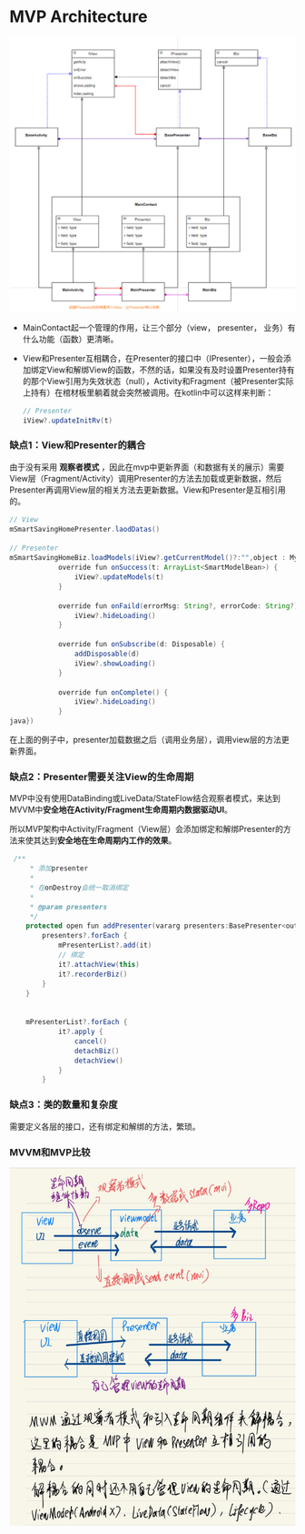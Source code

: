 # MVP Architecture

![](../img/QQ图片20220728163955.png)

- MainContact起一个管理的作用，让三个部分（view， presenter， 业务）有什么功能（函数）更清晰。

- View和Presenter互相耦合，在Presenter的接口中（IPresenter），一般会添加绑定View和解绑View的函数，不然的话，如果没有及时设置Presenter持有的那个View引用为失效状态（null），Activity和Fragment（被Presenter实际上持有）在棺材板里躺着就会突然被调用。在kotlin中可以这样来判断：

  ```java
  // Presenter
  iView?.updateInitRv(t)
  ```

  



### 缺点1：View和Presenter的耦合

由于没有采用 **观察者模式** ，因此在mvp中更新界面（和数据有关的展示）需要View层（Fragment/Activity）调用Presenter的方法去加载或更新数据，然后Presenter再调用View层的相关方法去更新数据。View和Presenter是互相引用的。

```java
// View
mSmartSavingHomePresenter.laodDatas()

// Presenter
mSmartSavingHomeBiz.loadModels(iView?.getCurrentModel()?:"",object : MyConsumer<ArrayList<SmartModelBean>>() {
            override fun onSuccess(t: ArrayList<SmartModelBean>) {
                iView?.updateModels(t)
            }

            override fun onFaild(errorMsg: String?, errorCode: String?) {
                iView?.hideLoading()
            }

            override fun onSubscribe(d: Disposable) {
                addDisposable(d)
                iView?.showLoading()
            }

            override fun onComplete() {
                iView?.hideLoading()
            }
java})

```

在上面的例子中，presenter加载数据之后（调用业务层），调用view层的方法更新界面。



### 缺点2：Presenter需要关注View的生命周期

MVP中没有使用DataBinding或LiveData/StateFlow结合观察者模式，来达到MVVM中**安全地在Activity/Fragment生命周期内数据驱动UI**。

所以MVP架构中Activity/Fragment（View层）会添加绑定和解绑Presenter的方法来使其达到**安全地在生命周期内工作的效果**。

```java
 /**
     * 添加presenter
     *
     * 在onDestroy会统一取消绑定
     *
     * @param presenters
     */
    protected open fun addPresenter(vararg presenters:BasePresenter<out IView>?) {
        presenters?.forEach {
            mPresenterList?.add(it)
            // 绑定
            it?.attachView(this)
            it?.recorderBiz()
        }
    }
    
    
    mPresenterList?.forEach {
            it?.apply {
                cancel()
                detachBiz()
                detachView()
            }
        }
```



### 缺点3：类的数量和复杂度

需要定义各层的接口，还有绑定和解绑的方法，繁琐。



### MVVM和MVP比较

![](../img/45F819CE293A9FE5C005DF285C4B777A.png)

